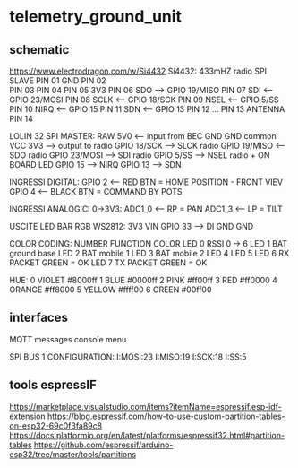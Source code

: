 # telemetry_ground_unit

## schematic

https://www.electrodragon.com/w/Si4432
Si4432: 433mHZ radio SPI SLAVE
PIN 01  GND
PIN 02  
PIN 03
PIN 04
PIN 05  3V3
PIN 06  SDO     --> GPIO 19/MISO
PIN 07  SDI     <-- GPIO 23/MOSI
PIN 08  SCLK    <-- GPIO 18/SCK
PIN 09  NSEL    <-- GPIO 5/SS
PIN 10  NIRQ    <-- GPIO 15
PIN 11  SDN     <-- GPIO 13
PIN 12
...
PIN 13  ANTENNA
PIN 14

LOLIN 32 SPI MASTER:
RAW 5V0      <-- input from BEC
GND GND common
VCC 3V3      --> output to radio
GPIO 18/SCK  --> SLCK radio
GPIO 19/MISO <-- SDO radio
GPIO 23/MOSI --> SDI radio
GPIO 5/SS    --> NSEL radio + ON BOARD LED
GPIO 15      --> NIRQ
GPIO 13      --> SDN

INGRESSI DIGITAL:
GPIO 2  <-- RED BTN = HOME POSITION - FRONT VIEV
GPIO 4  <-- BLACK BTN = COMMAND BY POTS

INGRESSI ANALOGICI 0->3V3:
ADC1_0  <-- RP = PAN
ADC1_3  <-- LP = TILT

USCITE LED BAR RGB WS2812:
3V3         VIN
GPIO 33 --> DI
GND         GND

COLOR CODING:
NUMBER  FUNCTION            COLOR
LED 0 RSSI                  0 -> 6
LED 1 BAT ground base
LED 2 BAT mobile 1
LED 3 BAT mobile 2
LED 4
LED 5
LED 6 RX PACKET             GREEN = OK
LED 7 TX PACKET             GREEN = OK

HUE:
0 VIOLET #8000ff 1 BLUE #0000ff 2 PINK #ff00ff 3 RED #ff0000 4 ORANGE #ff8000 5 YELLOW #ffff00 6 GREEN #00ff00 

## interfaces

MQTT messages
console menu

SPI BUS 1 CONFIGURATION:
I:MOSI:23
I:MISO:19
I:SCK:18
I:SS:5

## tools espressIF

https://marketplace.visualstudio.com/items?itemName=espressif.esp-idf-extension
https://blog.espressif.com/how-to-use-custom-partition-tables-on-esp32-69c0f3fa89c8
https://docs.platformio.org/en/latest/platforms/espressif32.html#partition-tables
https://github.com/espressif/arduino-esp32/tree/master/tools/partitions